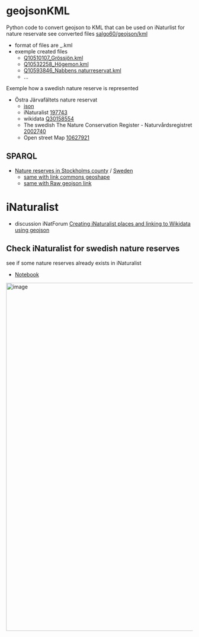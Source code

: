 # geojsonKML
Python code to convert geojson to KML that can be used on iNaturlist for nature reservate see converted files [salgo60/geojson/kml](https://github.com/salgo60/geojsonKML/tree/main/kml) 
* format of files are   <wikidata Qnummer>_<name in english from wikidata>.kml
* exemple created  files
   * [Q10510107_Grössjön.kml](https://github.com/salgo60/geojsonKML/blob/main/kml/Q10510107_Gr%C3%B6ssj%C3%B6n.kml)
   * [Q10532258_Högemon.kml](https://github.com/salgo60/geojsonKML/blob/main/kml/Q10532258_H%C3%B6gemon.kml)
   * [Q10593846_Nabbens naturreservat.kml](https://github.com/salgo60/geojsonKML/blob/main/kml/Q10593846_Nabbens%20naturreservat.kml)
   * ...

Exemple how a swedish nature reserve is represented  
* Östra Järvafältets nature reservat
  * [json](https://commons.wikimedia.org/wiki/Data:/Sweden/Nature_reserves/2020/%C3%96stra_J%C3%A4rvaf%C3%A4ltet/2002740.map)
  * iNaturalist [197743](https://www.inaturalist.org/observations?place_id=197743)
  * wikidata [Q30158554](https://www.wikidata.org/wiki/Q30158554)
  * The swedish The Nature Conservation Register - Naturvårdsregistret [2002740](http://skyddadnatur.naturvardsverket.se/sknat/?nvrid=2002740)
  * Open street Map [10627921](https://www.openstreetmap.org/relation/10627921)
 
## SPARQL
* [Nature reserves in Stockholms county](https://w.wiki/8g9N) / [Sweden](https://w.wiki/8gFm)
   * [same with link commons geoshape](https://w.wiki/8gAn)
   * [same with Raw geojson link](https://w.wiki/8gBH) 

# iNaturalist
* discussion iNatForum [Creating iNaturalist places and linking to Wikidata using geojson](https://forum.inaturalist.org/t/creating-inaturalist-places-and-linking-to-wikidata-using-geojson/12220/3)
## Check iNaturalist for swedish nature reserves
see if some nature reserves already exists in iNaturalist 
* [Notebook](https://github.com/salgo60/geojsonKML/blob/main/notebook/Find%20iNaturalist%20places.ipynb) 

<img width="938" alt="image" src="https://github.com/salgo60/geojsonKML/assets/14206509/1b3d9065-1fc0-4bbe-91b8-00e36b7875ee">

